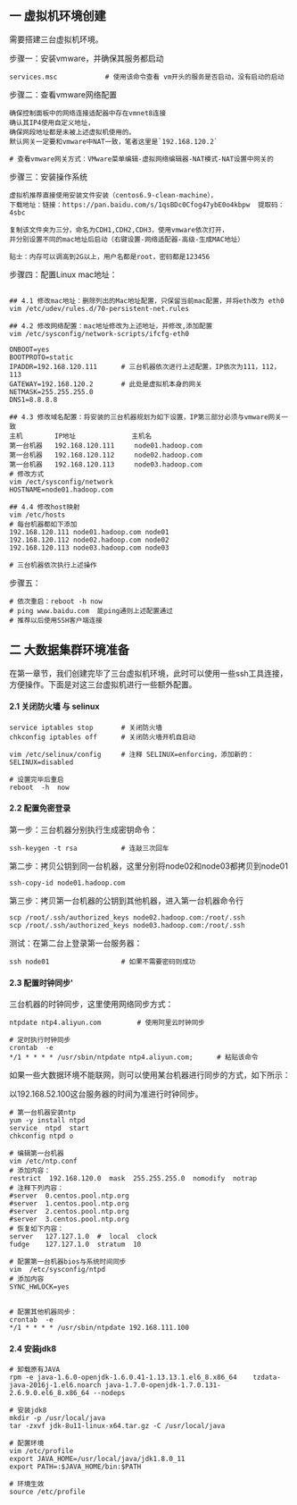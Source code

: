 ## 一 虚拟机环境创建

需要搭建三台虚拟机环境。  

步骤一：安装vmware，并确保其服务都启动
```
services.msc            # 使用该命令查看 vm开头的服务是否启动，没有启动的启动
```

步骤二：查看vmware网络配置
```
确保控制面板中的网络连接适配器中存在vmnet8连接
确认其IP4使用自定义地址，
确保网段地址都是未被上述虚拟机使用的。
默认网关一定要和vmware中NAT一致，笔者这里是`192.168.120.2` 

# 查看vmware网关方式：VMware菜单编辑-虚拟网络编辑器-NAT模式-NAT设置中网关的  
```

步骤三：安装操作系统
```
虚拟机推荐直接使用安装文件安装（centos6.9-clean-machine），
下载地址：链接：https://pan.baidu.com/s/1qsBDc0Cfog47ybE0o4kbpw  提取码：4sbc 

复制该文件夹为三分，命名为CDH1,CDH2,CDH3，使用vmware依次打开，
并分别设置不同的mac地址后启动（右键设置-网络适配器-高级-生成MAC地址） 

贴士：内存可以调高到2G以上，用户名都是root，密码都是123456   
```

步骤四：配置Linux mac地址：
```

## 4.1 修改mac地址：删除列出的Mac地址配置，只保留当前mac配置，并将eth改为 eth0
vim /etc/udev/rules.d/70-persistent-net.rules

## 4.2 修改网络配置：mac地址修改为上述地址，并修改,添加配置
vim /etc/sysconfig/network-scripts/ifcfg-eth0

ONBOOT=yes
BOOTPROTO=static
IPADDR=192.168.120.111      # 三台机器依次进行上述配置，IP依次为111，112，113
GATEWAY=192.168.120.2       # 此处是虚拟机本身的网关
NETMASK=255.255.255.0
DNS1=8.8.8.8

## 4.3 修改域名配置：将安装的三台机器规划为如下设置，IP第三部分必须与vmware网关一致
主机        IP地址              主机名
第一台机器	192.168.120.111     node01.hadoop.com
第一台机器	192.168.120.112	    node02.hadoop.com
第一台机器	192.168.120.113	    node03.hadoop.com
# 修改方式
vim /ect/sysconfig/network
HOSTNAME=node01.hadoop.com

## 4.4 修改host映射
vim /etc/hosts  
# 每台机器都如下添加 
192.168.120.111 node01.hadoop.com node01
192.168.120.112 node02.hadoop.com node02
192.168.120.113 node03.hadoop.com node03

# 三台机器依次执行上述操作
```

步骤五：
```
# 依次重启：reboot -h now
# ping www.baidu.com  能ping通则上述配置通过
# 推荐以后使用SSH客户端连接
```

## 二 大数据集群环境准备

在第一章节，我们创建完毕了三台虚拟机环境，此时可以使用一些ssh工具连接，方便操作。下面是对这三台虚拟机进行一些额外配置。 

#### 2.1 关闭防火墙 与 selinux

```
service iptables stop		# 关闭防火墙
chkconfig iptables off		# 关闭防火墙开机自启动

vim /etc/selinux/config		# 注释 SELINUX=enforcing，添加新的：SELINUX=disabled

# 设置完毕后重启
reboot  -h  now
```

#### 2.2 配置免密登录

第一步：三台机器分别执行生成密钥命令：
```
ssh-keygen -t rsa           # 连敲三次回车
```

第二步：拷贝公钥到同一台机器，这里分别将node02和node03都拷贝到node01
```
ssh-copy-id node01.hadoop.com
```

第三步：拷贝第一台机器的公钥到其他机器，进入第一台机器命令行
```
scp /root/.ssh/authorized_keys node02.hadoop.com:/root/.ssh
scp /root/.ssh/authorized_keys node03.hadoop.com:/root/.ssh
```

测试：在第二台上登录第一台服务器：
```
ssh node01                  # 如果不需要密码则成功
```

#### 2.3 配置时钟同步'

三台机器的时钟同步，这里使用网络同步方式：
```
ntpdate ntp4.aliyun.com         # 使用阿里云时钟同步

# 定时执行时钟同步
crontab  -e
*/1 * * * * /usr/sbin/ntpdate ntp4.aliyun.com;      # 粘贴该命令
```

如果一些大数据环境不能联网，则可以使用某台机器进行同步的方式，如下所示：  

以192.168.52.100这台服务器的时间为准进行时钟同步。  
```
# 第一台机器安装ntp
yum -y install ntpd         
service  ntpd  start
chkconfig ntpd o

# 编辑第一台机器
vim /etc/ntp.conf
# 添加内容：
restrict  192.168.120.0  mask  255.255.255.0  nomodify  notrap
# 注释下列内容：
#server  0.centos.pool.ntp.org
#server  1.centos.pool.ntp.org
#server  2.centos.pool.ntp.org
#server  3.centos.pool.ntp.org
# 恢复如下内容：
server   127.127.1.0  #  local  clock
fudge    127.127.1.0  stratum  10

# 配置第一台机器bios与系统时间同步
vim  /etc/sysconfig/ntpd
# 添加内容
SYNC_HWLOCK=yes


# 配置其他机器同步：
crontab  -e
*/1 * * * * /usr/sbin/ntpdate 192.168.111.100
```

#### 2.4 安装jdk8

```
# 卸载原有JAVA
rpm -e java-1.6.0-openjdk-1.6.0.41-1.13.13.1.el6_8.x86_64    tzdata-java-2016j-1.el6.noarch java-1.7.0-openjdk-1.7.0.131-2.6.9.0.el6_8.x86_64 --nodeps

# 安装jdk8
mkdir -p /usr/local/java
tar -zxvf jdk-8u11-linux-x64.tar.gz -C /usr/local/java

# 配置环境
vim /etc/profile
export JAVA_HOME=/usr/local/java/jdk1.8.0_11
export PATH=:$JAVA_HOME/bin:$PATH

# 环境生效
source /etc/profile
```